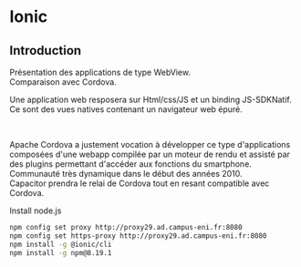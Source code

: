 # Ionic

## Introduction
Présentation des applications de type WebView.  
Comparaison avec Cordova.  

Une application web resposera sur Html/css/JS et un binding JS-SDKNatif. Ce sont des vues natives contenant un navigateur web épuré.  

<br>

Apache Cordova a justement vocation à développer ce type d'applications composées d'une webapp compilée par un moteur de rendu et assisté par des plugins permettant d'accéder aux fonctions du smartphone. Communauté très dynamique dans le début des années 2010.  
Capacitor prendra le relai de Cordova tout en resant compatible avec Cordova.

Install node.js

``` bash
npm config set proxy http://proxy29.ad.campus-eni.fr:8080
npm config set https-proxy http://proxy29.ad.campus-eni.fr:8080
npm install -g @ionic/cli
npm install -g npm@8.19.1
```
